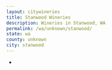 ```yaml
---
layout: citywineries
title: Stanwood Wineries
description: Wineries in Stanwood, WA
permalink: /wa/unknown/stanwood/
state: wa
county: unknown
city: stanwood
---
```

-
